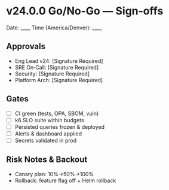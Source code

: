 # v24.0.0 Go/No-Go — Sign-offs
Date: ____  Time (America/Denver): ____

## Approvals
- Eng Lead v24: [Signature Required]
- SRE On‑Call: [Signature Required]
- Security: [Signature Required]
- Platform Arch: [Signature Required]

## Gates
- [ ] CI green (tests, OPA, SBOM, vuln)
- [ ] k6 SLO suite within budgets
- [ ] Persisted queries frozen & deployed
- [ ] Alerts & dashboard applied
- [ ] Secrets validated in prod

## Risk Notes & Backout
- Canary plan: 10%→50%→100%
- Rollback: feature flag off + Helm rollback